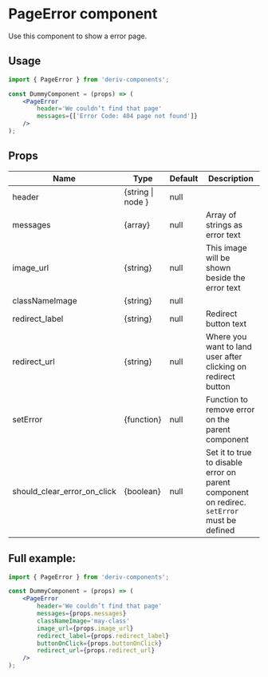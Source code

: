 # PageError component
Use this component to show a error page.

## Usage
 
```jsx
import { PageError } from 'deriv-components';

const DummyComponent = (props) => (
    <PageError
        header='We couldn’t find that page'
        messages={['Error Code: 404 page not found']}
    />
);
```

## Props

| Name                            | Type                   | Default            | Description                                                                                                              |
|---------------------------------|------------------------|--------------------|--------------------------------------------------------------------------------------------------------------------------|
| header                          | {string \| node }      | null               |                                                                                                                          |
| messages                        | {array}                | null               | Array of strings as error text                                                                                           |
| image\_url                      | {string}               | null               | This image will be shown beside the error text                                                                           |
| classNameImage                  | {string}               | null               |                                                                                                                          |
| redirect\_label                 | {string}               | null               | Redirect button text                                                                                                     |
| redirect\_url                   | {string}               | null               | Where you want to land user after clicking on redirect button                                                            |
| setError                        | {function}             | null               | Function to remove error on the parent component                                                                         |
| should\_clear\_error\_on_click  | {boolean}              | null               | Set it to true to disable error on parent component on redirec. `setError` must be defined                               |


## Full example:

```jsx
import { PageError } from 'deriv-components';

const DummyComponent = (props) => (
    <PageError
        header='We couldn’t find that page'
        messages={props.messages}
        classNameImage='may-class'
        image_url={props.image_url}
        redirect_label={props.redirect_label}
        buttonOnClick={props.buttonOnClick}
        redirect_url={props.redirect_url}
    />
);
```